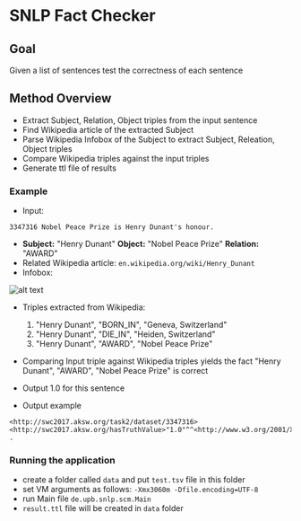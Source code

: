 # SNLP Fact Checker

## Goal
Given a list of sentences test the correctness of each sentence

## Method Overview
- Extract Subject, Relation, Object triples from the input sentence
- Find Wikipedia article of the extracted Subject
- Parse Wikipedia Infobox of the Subject to extract Subject, Releation, Object triples
- Compare Wikipedia triples against the input triples
- Generate ttl file of results

### Example
- Input:
```
3347316	Nobel Peace Prize is Henry Dunant's honour.
```

- **Subject:** "Henry Dunant" **Object:** "Nobel Peace Prize" **Relation:** "AWARD"
- Related Wikipedia article: `en.wikipedia.org/wiki/Henry_Dunant`
- Infobox: 

![alt text](https://github.com/semicolonMissing/SNLP-Fact-Checker/blob/master/infobox.PNG)

- Triples extracted from Wikipedia:
  1. "Henry Dunant", "BORN_IN", "Geneva, Switzerland"
  2. "Henry Dunant", "DIE_IN", "Heiden, Switzerland"
  3. "Henry Dunant", "AWARD", "Nobel Peace Prize"

- Comparing Input triple against Wikipedia triples yields the fact "Henry Dunant", "AWARD", "Nobel Peace Prize" is correct
- Output 1.0 for this sentence

- Output example
```
<http://swc2017.aksw.org/task2/dataset/3347316><http://swc2017.aksw.org/hasTruthValue>"1.0"^^<http://www.w3.org/2001/XMLSchema#double> .
```
### Running the application
- create a folder called `data` and put `test.tsv` file in this folder
- set VM arguments as follows: `-Xmx3060m -Dfile.encoding=UTF-8`
- run Main file `de.upb.snlp.scm.Main`
- `result.ttl` file will be created in `data` folder
